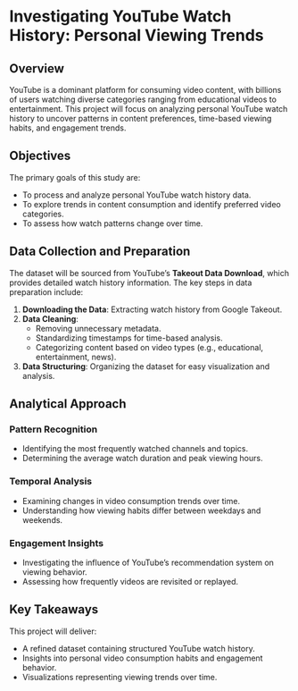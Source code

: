 # Investigating YouTube Watch History: Personal Viewing Trends

## Overview
YouTube is a dominant platform for consuming video content, with billions of users watching diverse categories ranging from educational videos to entertainment. This project will focus on analyzing personal YouTube watch history to uncover patterns in content preferences, time-based viewing habits, and engagement trends.

## Objectives
The primary goals of this study are:
- To process and analyze personal YouTube watch history data.
- To explore trends in content consumption and identify preferred video categories.
- To assess how watch patterns change over time.

## Data Collection and Preparation
The dataset will be sourced from YouTube’s **Takeout Data Download**, which provides detailed watch history information. The key steps in data preparation include:
1. **Downloading the Data**: Extracting watch history from Google Takeout.
2. **Data Cleaning**:
   - Removing unnecessary metadata.
   - Standardizing timestamps for time-based analysis.
   - Categorizing content based on video types (e.g., educational, entertainment, news).
3. **Data Structuring**: Organizing the dataset for easy visualization and analysis.

## Analytical Approach
### Pattern Recognition
- Identifying the most frequently watched channels and topics.
- Determining the average watch duration and peak viewing hours.

### Temporal Analysis
- Examining changes in video consumption trends over time.
- Understanding how viewing habits differ between weekdays and weekends.

### Engagement Insights
- Investigating the influence of YouTube’s recommendation system on viewing behavior.
- Assessing how frequently videos are revisited or replayed.

## Key Takeaways
This project will deliver:
- A refined dataset containing structured YouTube watch history.
- Insights into personal video consumption habits and engagement behavior.
- Visualizations representing viewing trends over time.

